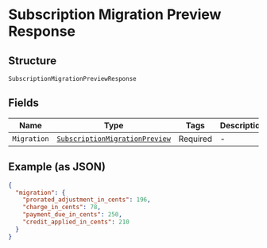 
# Subscription Migration Preview Response

## Structure

`SubscriptionMigrationPreviewResponse`

## Fields

| Name | Type | Tags | Description |
|  --- | --- | --- | --- |
| `Migration` | [`SubscriptionMigrationPreview`](../../doc/models/subscription-migration-preview.md) | Required | - |

## Example (as JSON)

```json
{
  "migration": {
    "prorated_adjustment_in_cents": 196,
    "charge_in_cents": 78,
    "payment_due_in_cents": 250,
    "credit_applied_in_cents": 210
  }
}
```

